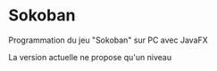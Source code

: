 # Sokoban

Programmation du jeu "Sokoban" sur PC avec JavaFX

La version actuelle ne propose qu'un niveau
